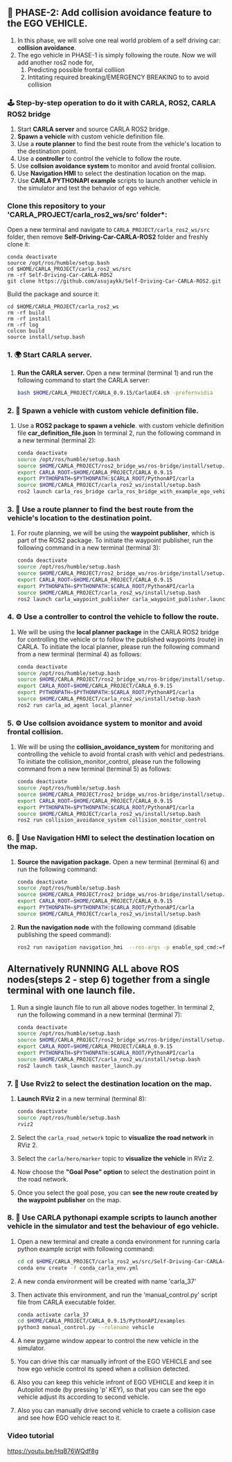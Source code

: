  ## 🚦 PHASE-2: Add collision avoidance feature to the EGO VEHICLE.
1.  In this phase, we will solve one real world problem of a self driving car: **collision avoidance**.
2.  The ego vehicle in PHASE-1 is simply following the route. Now we will add another ros2 node for,
    1. Predicting possible frontal colliion
    2. Intitating required breaking/EMERGENCY BREAKING to to avoid collision

### 🕹️ Step-by-step operation to do it with CARLA, ROS2, CARLA ROS2 bridge
1.  Start **CARLA server** and source  CARLA ROS2 bridge. 
2.  **Spawn a vehicle** with custom vehicle definition file.
3.  Use a **route planner** to find the best route from the vehicle's location to the destination point.
4.  Use a **controller** to control the vehicle to follow the route.
5.  Use **collsion avoidance system** to monitor and avoid frontal collision. 
6.  Use **Navigation HMI** to select the destination location on the map.
7.  Use **CARLA PYTHONAPI example** scripts to launch another vehicle in the simulator and test the behavior of ego vehicle.   

### Clone this repository to your 'CARLA_PROJECT/carla_ros2_ws/src' folder*:
Open a new terminal and navigate to `CARLA_PROJECT/carla_ros2_ws/src` folder, then remove **Self-Driving-Car-CARLA-ROS2** folder and freshly clone it:
    

    conda deactivate
    source /opt/ros/humble/setup.bash
    cd $HOME/CARLA_PROJECT/carla_ros2_ws/src
    rm -rf Self-Driving-Car-CARLA-ROS2
    git clone https://github.com/asujaykk/Self-Driving-Car-CARLA-ROS2.git


 Build the package and source it:

    cd $HOME/CARLA_PROJECT/carla_ros2_ws
    rm -rf build
    rm -rf install
    rm -rf log
    colcon build
    source install/setup.bash


### 1. 🌍 Start CARLA server.
1.  **Run the CARLA server.**
    Open a new terminal (terminal 1) and run the following command to start the CARLA server:

    ```bash
    bash $HOME/CARLA_PROJECT/CARLA_0.9.15/CarlaUE4.sh -prefernvidia
    ```


### 2. 🚗 Spawn a vehicle with custom vehicle definition file.
1.  Use a **ROS2 package to spawn a vehicle**. with custom vehicle definition file **car_definition_file.json**
    In terminal 2, run the following command in a new terminal (terminal 2):

    ```bash
    conda deactivate
    source /opt/ros/humble/setup.bash
    source $HOME/CARLA_PROJECT/ros2_bridge_ws/ros-bridge/install/setup.bash
    export CARLA_ROOT=$HOME/CARLA_PROJECT/CARLA_0.9.15
    export PYTHONPATH=$PYTHONPATH:$CARLA_ROOT/PythonAPI/carla
    source $HOME/CARLA_PROJECT/carla_ros2_ws/install/setup.bash
    ros2 launch carla_ros_bridge carla_ros_bridge_with_example_ego_vehicle.launch.py objects_definition_file:=$HOME/CARLA_PROJECT/carla_ros2_ws/src/Self-Driving-Car-CARLA-ROS2/car_definition_file.json
    ```

### 3. 🧭 Use a route planner to find the best route from the vehicle's location to the destination point.
1.  For route planning, we will be using the **waypoint publisher**, which is part of the ROS2 package.
    To initiate the waypoint publisher, run the following command in a new terminal (terminal 3):

    ```bash
    conda deactivate
    source /opt/ros/humble/setup.bash
    source $HOME/CARLA_PROJECT/ros2_bridge_ws/ros-bridge/install/setup.bash
    export CARLA_ROOT=$HOME/CARLA_PROJECT/CARLA_0.9.15
    export PYTHONPATH=$PYTHONPATH:$CARLA_ROOT/PythonAPI/carla
    source $HOME/CARLA_PROJECT/carla_ros2_ws/install/setup.bash
    ros2 launch carla_waypoint_publisher carla_waypoint_publisher.launch.py
    ```

### 4. ⚙️ Use a controller to control the vehicle to follow the route.
1.  We will be using the **local planner package** in the CARLA ROS2 bridge for controlling the vehicle or to follow the published waypoints (route) in CARLA.
    To initiate the local planner, please run the following command from a new terminal (terminal 4) as follows:

    ```bash
    conda deactivate
    source /opt/ros/humble/setup.bash
    source $HOME/CARLA_PROJECT/ros2_bridge_ws/ros-bridge/install/setup.bash
    export CARLA_ROOT=$HOME/CARLA_PROJECT/CARLA_0.9.15
    export PYTHONPATH=$PYTHONPATH:$CARLA_ROOT/PythonAPI/carla
    source $HOME/CARLA_PROJECT/carla_ros2_ws/install/setup.bash
    ros2 run carla_ad_agent local_planner
    ```

### 5. ⚙️ Use **collsion avoidance system** to monitor and avoid frontal collision.
1.  We will be using the **collision_avoidance_system**  for monitoring and controlling the vehicle to avoid frontal crash with vehicl and pedestrians.
    To initiate the collision_monitor_control, please run the following command from a new terminal (terminal 5) as follows:

    ```bash
    conda deactivate
    source /opt/ros/humble/setup.bash
    source $HOME/CARLA_PROJECT/ros2_bridge_ws/ros-bridge/install/setup.bash
    export CARLA_ROOT=$HOME/CARLA_PROJECT/CARLA_0.9.15
    export PYTHONPATH=$PYTHONPATH:$CARLA_ROOT/PythonAPI/carla
    source $HOME/CARLA_PROJECT/carla_ros2_ws/install/setup.bash
    ros2 run collision_avoidance_system collision_monitor_control
    ```

 
### 6. 🎯 Use Navigation HMI to select the destination location on the map.
1.  **Source the navigation package.**
    Open a new terminal (terminal 6) and run the following command:

    ```bash
    conda deactivate
    source /opt/ros/humble/setup.bash
    source $HOME/CARLA_PROJECT/ros2_bridge_ws/ros-bridge/install/setup.bash
    export CARLA_ROOT=$HOME/CARLA_PROJECT/CARLA_0.9.15
    export PYTHONPATH=$PYTHONPATH:$CARLA_ROOT/PythonAPI/carla
    source $HOME/CARLA_PROJECT/carla_ros2_ws/install/setup.bash
    ```

2.  **Run the navigation node** with the following command (disable publishing the speed command):

    ```bash
    ros2 run navigation navigation_hmi  --ros-args -p enable_spd_cmd:=false
    ```


## Alternatively RUNNING ALL above ROS nodes(steps 2 - step 6)  together from a single terminal with one launch file.
1.  Run a single launch file to run all above nodes together.
    In terminal 2, run the following command in a new terminal (terminal 7):

    ```bash
    conda deactivate
    source /opt/ros/humble/setup.bash
    source $HOME/CARLA_PROJECT/ros2_bridge_ws/ros-bridge/install/setup.bash
    export CARLA_ROOT=$HOME/CARLA_PROJECT/CARLA_0.9.15
    export PYTHONPATH=$PYTHONPATH:$CARLA_ROOT/PythonAPI/carla
    source $HOME/CARLA_PROJECT/carla_ros2_ws/install/setup.bash
    ros2 launch task_launch master_launch.py
    ```

### 7. 🎯 Use Rviz2 to select the destination location on the map.
1.  **Launch RViz 2** in a new terminal (terminal 8):

    ```bash
    conda deactivate
    source /opt/ros/humble/setup.bash
    rviz2
    ```

2.  Select the `carla_road_network` topic to **visualize the road network** in RViz 2.
3.  Select the `carla/hero/marker` topic to **visualize the vehicle** in RViz 2.
4.  Now choose the **"Goal Pose" option** to select the destination point in the road network.
5.  Once you select the goal pose, you can **see the new route created by the waypoint publisher** on the map.

### 8. 🎯 Use **CARLA pythonapi example** scripts to launch another vehicle in the simulator and test the behaviour of ego vehicle. 
1.  Open a new terminal and create a conda environment for running carla python example script with following command:

    ```bash
    cd cd $HOME/CARLA_PROJECT/carla_ros2_ws/src/Self-Driving-Car-CARLA-ROS2
    conda env create -f conda_carla_env.yml
    ```
2.  A new conda environment will be created with name 'carla_37'
3.  Then activate this environment, and run the 'manual_control.py' script file from CARLA executable folder.

    ```bash
    conda activate carla_37
    cd $HOME/CARLA_PROJECT/CARLA_0.9.15/PythonAPI/examples
    python3 manual_control.py --rolename vehicle
    ```

2.  A new pygame window appear to control the new vehicle in the simulator.
3.  You can drive this car manually infront of the EGO VEHICLE and see how ego vehicle control its speed when a collision detected.
4.  Also you can keep this vehicle infront of EGO VEHICLE and keep it in Autopilot mode (by pressing 'p' KEY), so that you can see the ego vehicle adjust its according to second vehicle.
5.  Also you can manually drive second vehicle to craete a collision case and see how EGO vehicle react to it. 

### Video tutorial
https://youtu.be/HqB76WQdf8g

